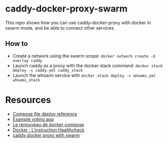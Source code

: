 # caddy-docker-proxy-swarm

This repo shows how you can use caddy-docker-proxy with docker in swarm mode, and be able to connect other services.

## How to

- Create a network using the swarm scope: `docker network create -d overlay caddy`
- Launch caddy as a proxy with the docker stack command: `docker stack deploy -c caddy.yml caddy_stack`
- Launch the whoami service with `docker stack deploy -c whoami.yml whoami_stack`

# Resources

- [Compose file deploy reference](https://docs.docker.com/compose/compose-file/deploy/)
- [Example voting app](https://github.com/dockersamples/example-voting-app/blob/main/docker-stack.yml)
- [Le renouveau de docker compose](https://bearstech.com/societe/blog/le-renouveau-de-docker-compose/)
- [Docker : L'instruction Healthcheck](https://www.grottedubarbu.fr/docker-healthcheck/)
- [caddy docker proxy with swarm](https://github.com/lucaslorentz/caddy-docker-proxy/blob/master/examples/standalone.yaml)  
